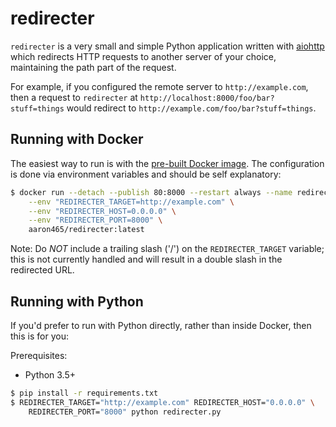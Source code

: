 # redirecter
`redirecter` is a very small and simple Python application written with
[aiohttp](https://aiohttp.readthedocs.io/) which redirects HTTP requests to
another server of your choice, maintaining the path part of the request.

For example, if you configured the remote server to `http://example.com`, then
a request to `redirecter` at `http://localhost:8000/foo/bar?stuff=things` would
redirect to `http://example.com/foo/bar?stuff=things`.

## Running with Docker
The easiest way to run is with the
[pre-built Docker image](https://hub.docker.com/r/aaron465/redirecter/).
The configuration is done via environment variables and should be
self explanatory:

```bash
$ docker run --detach --publish 80:8000 --restart always --name redirecter \
    --env "REDIRECTER_TARGET=http://example.com" \
    --env "REDIRECTER_HOST=0.0.0.0" \
    --env "REDIRECTER_PORT=8000" \
    aaron465/redirecter:latest
```

Note: Do *NOT* include a trailing slash ('/') on the `REDIRECTER_TARGET`
variable; this is not currently handled and will result in a double slash in
the redirected URL.

## Running with Python
If you'd prefer to run with Python directly, rather than inside Docker, then
this is for you:

Prerequisites:
  - Python 3.5+

```bash
$ pip install -r requirements.txt
$ REDIRECTER_TARGET="http://example.com" REDIRECTER_HOST="0.0.0.0" \
    REDIRECTER_PORT="8000" python redirecter.py
```
